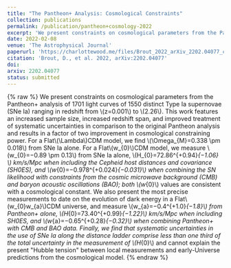 ```yaml
---
title: "The Pantheon+ Analysis: Cosmological Constraints"
collection: publications
permalink: /publication/pantheon+cosmology-2022
excerpt: 'We present constraints on cosmological parameters from the Pantheon+ analysis of 1701 light curves of 1550 distinct Type Ia supernovae (SNe Ia) ranging in redshift from z=0.001 to 2.26. This work features an increased sample size, increased redshift span, and improved treatment of systematic uncertainties in comparison to the original Pantheon analysis and results in a factor of two improvement in cosmological constraining power.'
date: 2022-02-08
venue: 'The Astrophysical Journal'
paperurl: 'https://charlottewood.me/files/Brout_2022_arXiv_2202.04077_cosmology.pdf'
citation: 'Brout, D., et al. 2022, arXiv:2202.04077'
doi: 
arxiv: 2202.04077
status: submitted
---
```

{% raw %}
We present constraints on cosmological parameters from the Pantheon+ analysis of 1701 light curves of 1550 distinct Type Ia supernovae (SNe Ia) ranging in redshift from \\(z=0.001\\) to \\(2.26\\). This work features an increased sample size, increased redshift span, and improved treatment of systematic uncertainties in comparison to the original Pantheon analysis and results in a factor of two improvement in cosmological constraining power. For a Flat\\(\\Lambda\\)CDM model, we find \\(\\Omega_{M}=0.338 \\pm 0.018\\) from SNe Ia alone. For a Flat\\(w_{0}\\)CDM model, we measure \\(w_{0}=−0.89 \\pm 0.13\\) from SNe Ia alone, \\(H_{0}=72.86^{+0.94}_{−1.06} \\) km/s/Mpc when including the Cepheid host distances and covariance (SH0ES), and \\(w_{0}=−0.978^{+0.024}_{−0.031}\\) when combining the SN likelihood with constraints from the cosmic microwave background (CMB) and baryon acoustic oscillations (BAO); both \\(w_{0}\\) values are consistent with a cosmological constant. We also present the most precise measurements to date on the evolution of dark energy in a Flat\\(w_{0}w_{a}\\)CDM universe, and measure \\(w_{a}=−0.4^{+1.0}_{−1.8}\\) from Pantheon+ alone, \\(H_{0}=73.40^{+0.99}_{−1.22}\\) km/s/Mpc when including SH0ES, and \\(w_{a}=−0.65^{+0.28}_{−0.32}\\) when combining Pantheon+ with CMB and BAO data. Finally, we find that systematic uncertainties in the use of SNe Ia along the distance ladder comprise less than one third of the total uncertainty in the measurement of \\(H_{0}\\) and cannot explain the present "Hubble tension" between local measurements and early-Universe predictions from the cosmological model.
{% endraw %}